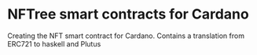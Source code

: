 # NFTree smart contracts for Cardano

Creating the NFT smart contract for Cardano.
Contains a translation from ERC721 to haskell and Plutus
